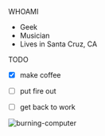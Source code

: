 WHOAMI
- Geek
- Musician
- Lives in Santa Cruz, CA


TODO
- [x] make coffee
- [ ] put fire out
- [ ] get back to work


![burning-computer](https://cloud.githubusercontent.com/assets/4257458/8988987/24284fe4-369e-11e5-906a-303d9626b73e.gif)
